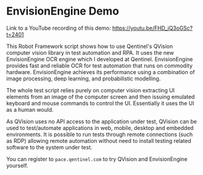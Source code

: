 # EnvisionEngine Demo

Link to a YouTube recording of this demo: https://youtu.be/FHD_iQ3oGSc?t=2401

This Robot Framework script shows how to use Qentinel's QVision computer vision
library in test automation and RPA. It uses the new EnvisionEngine OCR engine
which I developed at Qentinel. EnvisionEngine provides fast and reliable OCR 
for test automation that runs on commodity hardware. 
EnvisionEngine achieves its performance using a combination of image
processing, deep learning, and probabilistic modelling.

The whole test script relies purely on computer vision extracting UI elements
from an image of the computer screen and then issuing emulated keyboard and 
mouse commands to control the UI. Essentially it uses the UI as a human would. 

As QVision uses no API access to the application under test, QVision can be 
used to test/automate applications in web, mobile, desktop and embedded 
environments. It is possible to run tests through remote connections (such as 
RDP) allowing remote automation without need to install testing related 
software to the system under test.

You can register to `pace.qentinel.com` to try QVision and EnvisionEngine 
yourself.
